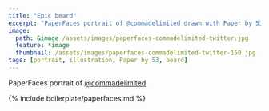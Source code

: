 ```yaml
---
title: "Epic beard"
excerpt: "PaperFaces portrait of @commadelimited drawn with Paper by 53 on an iPad."
image: 
  path: &image /assets/images/paperfaces-commadelimited-twitter.jpg 
  feature: *image
  thumbnail: /assets/images/paperfaces-commadelimited-twitter-150.jpg
tags: [portrait, illustration, Paper by 53, beard]
---
```


PaperFaces portrait of [@commadelimited](https://twitter.com/commadelimited).

{% include boilerplate/paperfaces.md %}
